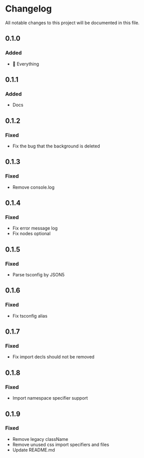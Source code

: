# Changelog

All notable changes to this project will be documented in this file.

## 0.1.0

### Added

- 🎉 Everything

## 0.1.1

### Added

- Docs

## 0.1.2

### Fixed

- Fix the bug that the background is deleted

## 0.1.3

### Fixed

- Remove console.log

## 0.1.4

### Fixed

- Fix error message log
- Fix nodes optional

## 0.1.5

### Fixed

- Parse tsconfig by JSON5

## 0.1.6

### Fixed

- Fix tsconfig alias

## 0.1.7

### Fixed

- Fix import decls should not be removed

## 0.1.8

### Fixed

- Import namespace specifier support

## 0.1.9

### Fixed

- Remove legacy className
- Remove unused css import specifiers and files
- Update README.md
